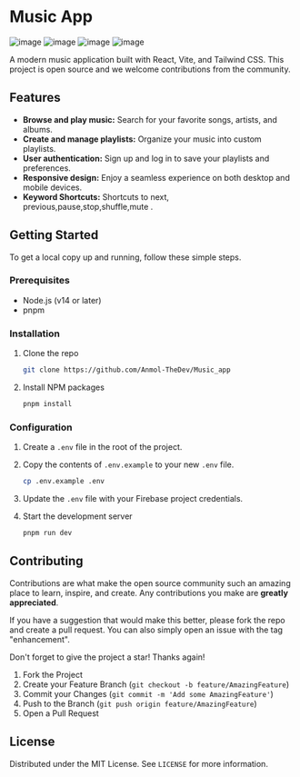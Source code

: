 # Music App

![image](https://github.com/user-attachments/assets/4f6d2d67-ca6f-4d53-9331-2c511ef44d8e)
![image](https://github.com/user-attachments/assets/77b41f3b-c0f1-4608-99d2-d49b176c231d)
![image](https://github.com/user-attachments/assets/451b4b45-47a7-466e-9792-f9056c12f990)
![image](https://github.com/user-attachments/assets/99db05d9-274c-4034-8304-2714d8efc000)

A modern music application built with React, Vite, and Tailwind CSS. This project is open source and we welcome contributions from the community.

## Features

* **Browse and play music:** Search for your favorite songs, artists, and albums.
* **Create and manage playlists:** Organize your music into custom playlists.
* **User authentication:** Sign up and log in to save your playlists and preferences.
* **Responsive design:** Enjoy a seamless experience on both desktop and mobile devices.
* **Keyword Shortcuts:** Shortcuts to next, previous,pause,stop,shuffle,mute .

## Getting Started

To get a local copy up and running, follow these simple steps.

### Prerequisites

* Node.js (v14 or later)
* pnpm

### Installation

1. Clone the repo
   ```sh
   git clone https://github.com/Anmol-TheDev/Music_app
   ```
2. Install NPM packages
   ```sh
   pnpm install
   ```

### Configuration

1. Create a `.env` file in the root of the project.
2. Copy the contents of `.env.example` to your new `.env` file.
   ```sh
   cp .env.example .env
   ```
3. Update the `.env` file with your Firebase project credentials.

4. Start the development server
   ```sh
   pnpm run dev
   ```

## Contributing

Contributions are what make the open source community such an amazing place to learn, inspire, and create. Any contributions you make are **greatly appreciated**.

If you have a suggestion that would make this better, please fork the repo and create a pull request. You can also simply open an issue with the tag "enhancement".

Don't forget to give the project a star! Thanks again!

1. Fork the Project
2. Create your Feature Branch (`git checkout -b feature/AmazingFeature`)
3. Commit your Changes (`git commit -m 'Add some AmazingFeature'`)
4. Push to the Branch (`git push origin feature/AmazingFeature`)
5. Open a Pull Request

## License

Distributed under the MIT License. See `LICENSE` for more information.